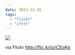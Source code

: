 ```yaml
---
date: 2013-12-26
tags: 
  - "flickr"
  - "ifttt"
---
```


![](http://farm3.staticflickr.com/2832/11572949685_e516dbc653_b.jpg)  

  
  
via Flickr http://flic.kr/p/iCEoKg
